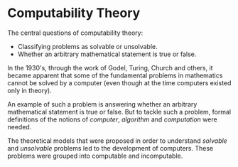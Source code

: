 # Computability Theory

The central questions of computability theory:
- Classifying problems as solvable or unsolvable.
- Whether an arbitrary mathematical statement is true or false.

In the 1930's, through the work of Godel, Turing, Church and others, it became apparent that some of the fundamental problems in mathematics cannot be solved by a computer (even though at the time computers existed only in theory).

An example of such a problem is answering whether an arbitrary mathematical statement is true or false. But to tackle such a problem, formal definitions of the notions of *computer*, *algorithm* and *computation* were needed.

The theoretical models that were proposed in order to understand *solvable* and *unsolvable* problems led to the development of computers. These problems were grouped into computable and incomputable.
